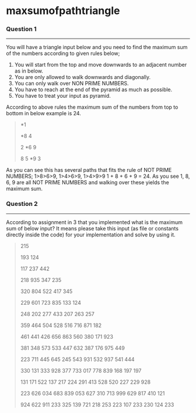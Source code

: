 # maxsumofpathtriangle
### Question 1

------------
You will have a triangle input below and you need to find the maximum sum of the numbers according to given rules below;

1. You will start from the top and move downwards to an adjacent number as in below.
2. You are only allowed to walk downwards and diagonally.
3. You can only walk over NON PRIME NUMBERS.
4. You have to reach at the end of the pyramid as much as possible.
5. You have to treat your input as pyramid.

According to above rules the maximum sum of the numbers from top to bottom in below example is 24.

>*1
>
>*8 4
>
>2 *6 9
>
>8 5 *9 3

As you can see this has several paths that fits the rule of NOT PRIME NUMBERS; 1>8>6>9, 1>4>6>9, 1>4>9>9
1 + 8 + 6 + 9 = 24.  As you see 1, 8, 6, 9 are all NOT PRIME NUMBERS and walking over these yields the maximum sum.


### Question 2

------------

According to assignment in 3 that you implemented what is the maximum sum of below input? It means please take this input (as file or constants directly inside the code) for your implementation and solve by using it.
> 215
>
>193 124
>
>117 237 442
>
>218 935 347 235
>
>320 804 522 417 345
>
>229 601 723 835 133 124
>
>248 202 277 433 207 263 257
>
>359 464 504 528 516 716 871 182
>
>461 441 426 656 863 560 380 171 923
>
>381 348 573 533 447 632 387 176 975 449
>
>223 711 445 645 245 543 931 532 937 541 444
>
>330 131 333 928 377 733 017 778 839 168 197 197
>
>131 171 522 137 217 224 291 413 528 520 227 229 928
>
>223 626 034 683 839 053 627 310 713 999 629 817 410 121
>
>924 622 911 233 325 139 721 218 253 223 107 233 230 124 233
>

